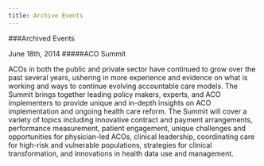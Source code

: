 ```yaml
---
title: Archive Events
---
```


###Archived Events

June 18th, 2014
#####ACO Summit

ACOs in both the public and private sector have continued to grow over the past several years, ushering in more experience and evidence on what is working and ways to continue evolving accountable care models.
The Summit brings together leading policy makers, experts, and ACO implementers to provide unique and in-depth insights on ACO implementation and ongoing health care reform. The Summit will cover a variety of topics including innovative contract and payment arrangements, performance measurement, patient engagement, unique challenges and opportunities for physician-led ACOs, clinical leadership, coordinating care for high-risk and vulnerable populations, strategies for clinical transformation, and innovations in health data use and management.